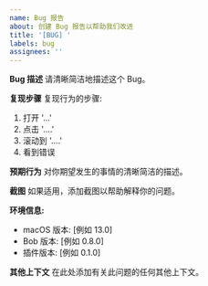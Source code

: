 ```yaml
---
name: Bug 报告
about: 创建 Bug 报告以帮助我们改进
title: '[BUG] '
labels: bug
assignees: ''
---
```


**Bug 描述**
请清晰简洁地描述这个 Bug。

**复现步骤**
复现行为的步骤:
1. 打开 '...'
2. 点击 '....'
3. 滚动到 '....'
4. 看到错误

**预期行为**
对你期望发生的事情的清晰简洁的描述。

**截图**
如果适用，添加截图以帮助解释你的问题。

**环境信息:**
 - macOS 版本: [例如 13.0]
 - Bob 版本: [例如 0.8.0]
 - 插件版本: [例如 0.1.0]

**其他上下文**
在此处添加有关此问题的任何其他上下文。
